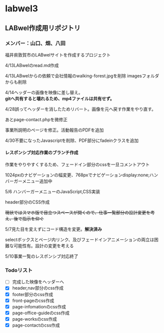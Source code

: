 # labwel3

## LABwel作成用リポジトリ

### メンバー：山口、畑、八田

福井県敦賀市のLABwelサイトを作成するプロジェクト

4/13LABwelのread.md作成

4/13LABwelからの依頼で会社情報のwalking-forest.jpgを削除  imagesフォルダからも削除

4/14ヘッダーの画像を映像に差し替え。  
**gitへ共有すると壊れるため、mp4ファイルは共有せず。**

4/28誤ってヘッダーを消したためリバート。画像を元へ戻す作業をやり直す。

あとpage-contact.phpを微修正

事業所説明のページを修正。活動報告のPDFを追加

4/30不要になったJavascriptを削除、PDF部分にfadeinクラスを追加

#### レスポンシブ対応作業のブランチ作成

作業をやりやすくするため、フェードイン部分のcssを一旦コメントアウト

1024pxのナビゲーションの幅変更、768pxでナビゲーションdisplay:none;ハンバーガーメニュー追加中

5/6 ハンバーガーメニューのJavaScript,CSS実装

header部分のCSS作成

~~現状ではスマホ版で目立つスペースが開くので、仕事一覧部分の設計変更を考え、後で指示を仰ぐ~~

5/7見た目を変えずにコード構造を変更。**解決済み**

selectボックスとページ内リンク、及びフェードインアニメーションの両立は困難な可能性有。設計の変更を考える

5/10事業一覧のレスポンシブ対応終了

### Todoリスト

- [ ] 完成した映像をヘッダーへ
- [x] header,nav部分のcss作成
- [x] footer部分のcss作成
- [x] front-pageのcss作成
- [x] page-infomationのcss作成
- [x] page-office-guideのcss作成
- [x] page-worksのcss作成
- [x] page-contactのcss作成
